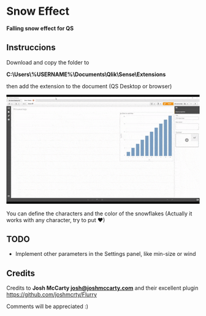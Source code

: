 # Snow Effect
**Falling snow effect for QS**

## Instruccions ##

Download and copy the folder to

**C:\Users\\%USERNAME%\Documents\Qlik\Sense\Extensions**

then add the extension to the document (QS Desktop or browser)

![demo](demo.gif)

You can define the characters and the color of the snowflakes (Actually it works with any character, try to put ❤)

## TODO ##
 -  Implement other parameters in the Settings panel, like min-size or wind

## Credits ##

Credits to **Josh McCarty <josh@joshmccarty.com>** and their excellent plugin https://github.com/joshmcrty/Flurry

Comments will be appreciated :)

